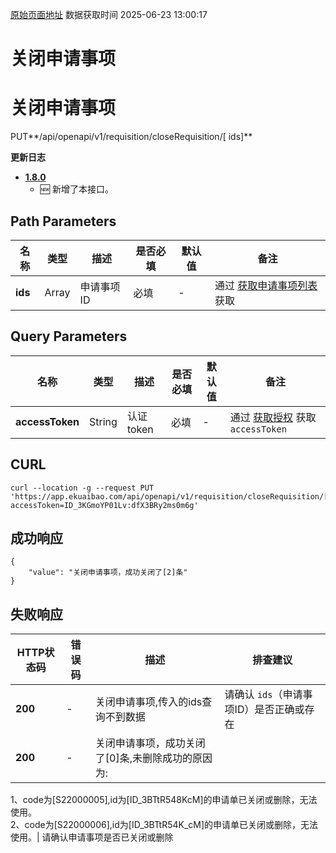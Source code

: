 [原始页面地址](https://docs.ekuaibao.com/docs/open-api/flows/close-requisition)
数据获取时间 2025-06-23 13:00:17

# 关闭申请事项

# 关闭申请事项  
  
PUT**/api/openapi/v1/requisition/closeRequisition/[ ids]**

**更新日志**

  * [**1.8.0**](/updateLog/update-log#180)
    * 🆕 新增了本接口。



## Path Parameters​

名称| 类型| 描述| 是否必填| 默认值| 备注  
---|---|---|---|---|---  
**ids**|  Array| 申请事项ID| 必填| -| 通过 [获取申请事项列表](/docs/open-api/flows/get-requisition-all) 获取  
  
## Query Parameters​

名称| 类型| 描述| 是否必填| 默认值| 备注  
---|---|---|---|---|---  
**accessToken**|  String| 认证token| 必填| -| 通过 [获取授权](/docs/open-api/getting-started/auth) 获取 `accessToken`  
  
## CURL​
    
    
    curl --location -g --request PUT 'https://app.ekuaibao.com/api/openapi/v1/requisition/closeRequisition/[ID_3BTtR548KcM,ID_3BTtR54K_cM]?accessToken=ID_3KGmoYP01Lv:dfX3BRy2ms0m6g'  
    

## 成功响应​
    
    
    {  
        "value": "关闭申请事项，成功关闭了[2]条"  
    }  
    

## 失败响应​

HTTP状态码| 错误码| 描述| 排查建议  
---|---|---|---  
**200**|  -| 关闭申请事项,传入的ids查询不到数据| 请确认 `ids`（申请事项ID）是否正确或存在  
**200**|  -| 关闭申请事项，成功关闭了[0]条,未删除成功的原因为:  
1、code为[S22000005],id为[ID_3BTtR548KcM]的申请单已关闭或删除，无法使用。  
2、code为[S22000006],id为[ID_3BTtR54K_cM]的申请单已关闭或删除，无法使用。| 请确认申请事项是否已关闭或删除
